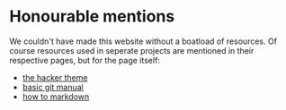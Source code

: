 # Honourable mentions
We couldn't have made this website without a boatload of resources.
Of course resources used in seperate projects are mentioned in their respective pages, but for the page itself:

- [the hacker theme](https://github.com/pages-themes/hacker)
- [basic git manual](https://git-scm.com/)
- [how to markdown](https://docs.github.com/en/get-started/writing-on-github/getting-started-with-writing-and-formatting-on-github/basic-writing-and-formatting-syntax)

